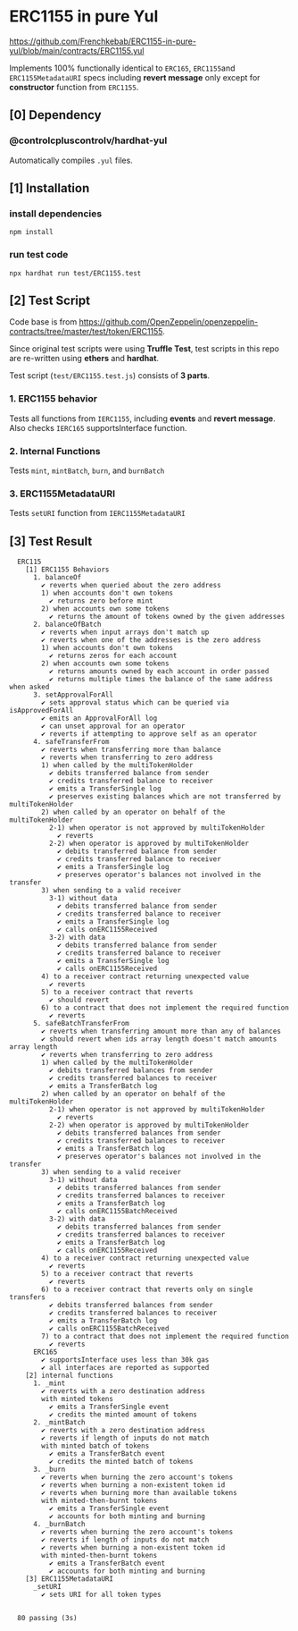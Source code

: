 # ERC1155 in pure Yul

https://github.com/Frenchkebab/ERC1155-in-pure-yul/blob/main/contracts/ERC1155.yul

Implements 100% functionally identical to `ERC165`, `ERC1155`and `ERC1155MetadataURI` specs including **revert message** only except for **constructor** function from `ERC1155`.

## [0] Dependency

### @controlcpluscontrolv/hardhat-yul

Automatically compiles `.yul` files.

## [1] Installation

### install dependencies

`npm install`

### run test code

`npx hardhat run test/ERC1155.test`

## [2] Test Script

Code base is from https://github.com/OpenZeppelin/openzeppelin-contracts/tree/master/test/token/ERC1155.

Since original test scripts were using **Truffle Test**,
test scripts in this repo are re-written using **ethers** and **hardhat**.

Test script (`test/ERC1155.test.js`) consists of **3 parts**.

### 1. ERC1155 behavior

Tests all functions from `IERC1155`, including **events** and **revert message**.
Also checks `IERC165` supportsInterface function.

### 2. Internal Functions

Tests `mint`, `mintBatch`, `burn`, and `burnBatch`

### 3. ERC1155MetadataURI

Tests `setURI` function from `IERC1155MetadataURI`

## [3] Test Result

```
  ERC115
    [1] ERC1155 Behaviors
      1. balanceOf
        ✔ reverts when queried about the zero address
        1) when accounts don't own tokens
          ✔ returns zero before mint
        2) when accounts own some tokens
          ✔ returns the amount of tokens owned by the given addresses
      2. balanceOfBatch
        ✔ reverts when input arrays don't match up
        ✔ reverts when one of the addresses is the zero address
        1) when accounts don't own tokens
          ✔ returns zeros for each account
        2) when accounts own some tokens
          ✔ returns amounts owned by each account in order passed
          ✔ returns multiple times the balance of the same address when asked
      3. setApprovalForAll
        ✔ sets approval status which can be queried via isApprovedForAll
        ✔ emits an ApprovalForAll log
        ✔ can unset approval for an operator
        ✔ reverts if attempting to approve self as an operator
      4. safeTransferFrom
        ✔ reverts when transferring more than balance
        ✔ reverts when transferring to zero address
        1) when called by the multiTokenHolder
          ✔ debits transferred balance from sender
          ✔ credits transferred balance to receiver
          ✔ emits a TransferSingle log
          ✔ preserves existing balances which are not transferred by multiTokenHolder
        2) when called by an operator on behalf of the multiTokenHolder
          2-1) when operator is not approved by multiTokenHolder
            ✔ reverts
          2-2) when operator is approved by multiTokenHolder
            ✔ debits transferred balance from sender
            ✔ credits transferred balance to receiver
            ✔ emits a TransferSingle log
            ✔ preserves operator's balances not involved in the transfer
        3) when sending to a valid receiver
          3-1) without data
            ✔ debits transferred balance from sender
            ✔ credits transferred balance to receiver
            ✔ emits a TransferSingle log
            ✔ calls onERC1155Received
          3-2) with data
            ✔ debits transferred balance from sender
            ✔ credits transferred balance to receiver
            ✔ emits a TransferSingle log
            ✔ calls onERC1155Received
        4) to a receiver contract returning unexpected value
          ✔ reverts
        5) to a receiver contract that reverts
          ✔ should revert
        6) to a contract that does not implement the required function
          ✔ reverts
      5. safeBatchTransferFrom
        ✔ reverts when transferring amount more than any of balances
        ✔ should revert when ids array length doesn't match amounts array length
        ✔ reverts when transferring to zero address
        1) when called by the multiTokenHolder
          ✔ debits transferred balances from sender
          ✔ credits transferred balances to receiver
          ✔ emits a TransferBatch log
        2) when called by an operator on behalf of the multiTokenHolder
          2-1) when operator is not approved by multiTokenHolder
            ✔ reverts
          2-2) when operator is approved by multiTokenHolder
            ✔ debits transferred balances from sender
            ✔ credits transferred balances to receiver
            ✔ emits a TransferBatch log
            ✔ preserves operator's balances not involved in the transfer
        3) when sending to a valid receiver
          3-1) without data
            ✔ debits transferred balances from sender
            ✔ credits transferred balances to receiver
            ✔ emits a TransferBatch log
            ✔ calls onERC1155BatchReceived
          3-2) with data
            ✔ debits transferred balances from sender
            ✔ credits transferred balances to receiver
            ✔ emits a TransferBatch log
            ✔ calls onERC1155Received
        4) to a receiver contract returning unexpected value
          ✔ reverts
        5) to a receiver contract that reverts
          ✔ reverts
        6) to a receiver contract that reverts only on single transfers
          ✔ debits transferred balances from sender
          ✔ credits transferred balances to receiver
          ✔ emits a TransferBatch log
          ✔ calls onERC1155BatchReceived
        7) to a contract that does not implement the required function
          ✔ reverts
      ERC165
        ✔ supportsInterface uses less than 30k gas
        ✔ all interfaces are reported as supported
    [2] internal functions
      1. _mint
        ✔ reverts with a zero destination address
        with minted tokens
          ✔ emits a TransferSingle event
          ✔ credits the minted amount of tokens
      2. _mintBatch
        ✔ reverts with a zero destination address
        ✔ reverts if length of inputs do not match
        with minted batch of tokens
          ✔ emits a TransferBatch event
          ✔ credits the minted batch of tokens
      3. _burn
        ✔ reverts when burning the zero account's tokens
        ✔ reverts when burning a non-existent token id
        ✔ reverts when burning more than available tokens
        with minted-then-burnt tokens
          ✔ emits a TransferSingle event
          ✔ accounts for both minting and burning
      4. _burnBatch
        ✔ reverts when burning the zero account's tokens
        ✔ reverts if length of inputs do not match
        ✔ reverts when burning a non-existent token id
        with minted-then-burnt tokens
          ✔ emits a TransferBatch event
          ✔ accounts for both minting and burning
    [3] ERC1155MetadataURI
      _setURI
        ✔ sets URI for all token types


  80 passing (3s)
```
